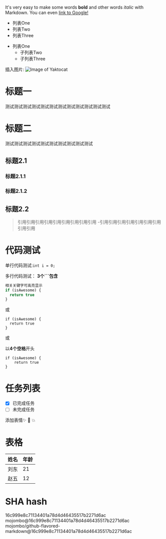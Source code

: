 It's very easy to make some words **bold** and other words *italic* with Markdown. You can even [link to Google!](http://google.com)

* 列表One
* 列表Two
* 列表Three

- 列表One
  - 子列表Two
  - 子列表Three
  
插入图片:
![Image of Yaktocat](https://octodex.github.com/images/yaktocat.png)

# 标题一
测试测试测试测试测试测试测试测试测试测试测试测试
# 标题二
测试测试测试测试测试测试测试测试测试测试
## 标题2.1
### 标题2.1.1
### 标题2.1.2
## 标题2.2
> 引用引用引用引用引用引用引用引用引用
> -引用引用引用引用引用引用引用引用引用

# 代码测试
单行代码测试:`int i = 0;`

多行代码测试： **3个```包含**

```javascript
相关关键字可高亮显示
if (isAwesome) {
  return true
}
```

或

```
if (isAwesome) {
  return true
}
```
或

以**4个空格**开头

    if (isAwesome) {
        return true
    }

# 任务列表
- [X] 已完成任务
- [ ] 未完成任务

添加表情:sparkles: :camel: :boom:

# 表格
姓名 | 年龄
----|------
刘东 | 21
赵五 | 12

# SHA hash
16c999e8c71134401a78d4d46435517b2271d6ac
mojombo@16c999e8c71134401a78d4d46435517b2271d6ac
mojombo/github-flavored-markdown@16c999e8c71134401a78d4d46435517b2271d6ac
